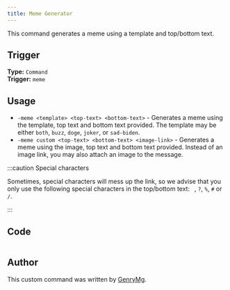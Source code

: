 ```yaml
---
title: Meme Generator
---
```


This command generates a meme using a template and top/bottom text.

## Trigger

**Type:** `Command`<br />
**Trigger:** `meme`

## Usage

- `-meme <template> <top-text> <bottom-text>` - Generates a meme using the template, top text and bottom text provided. The template may be either `both`, `buzz`, `doge`, `joker`, or `sad-biden`.
- `-meme custom <top-text> <bottom-text> <image-link>` - Generates a meme using the image, top text and bottom text provided. Instead of an image link, you may also attach an image to the message.

:::caution Special characters

Sometimes, special characters will mess up the link, so we advise that you only use the following special characters in the top/bottom text: ` `, `?`, `%`, `#` or `/`.

:::

## Code

```go file=../../../src/fun/meme.go.tmpl

```

## Author

This custom command was written by [GenryMg](https://github.com/hng12).
